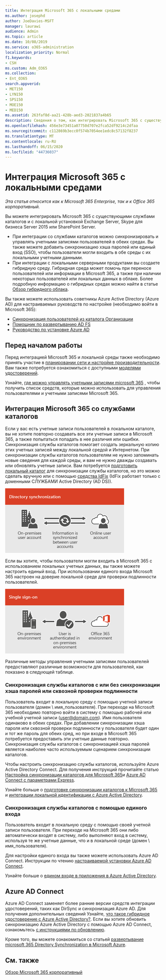 ```yaml
---
title: Интеграция Microsoft 365 с локальными средами
ms.author: josephd
author: JoeDavies-MSFT
manager: laurawi
audience: Admin
ms.topic: article
ms.date: 10/08/2019
ms.service: o365-administration
localization_priority: Normal
f1.keywords:
- CSH
ms.custom: Adm_O365
ms.collection:
- Ent_O365
search.appverid:
- MET150
- LYN150
- SPS150
- MOE150
- MED150
ms.assetid: 263faf8d-aa21-428b-aed3-2021837a4b65
description: Сведения о том, как интегрировать Microsoft 365 с существующими службами каталогов.
ms.openlocfilehash: 456e3e73451a07750d707e2fca52df9214c2dfaa
ms.sourcegitcommit: c112869b3ecc0f574b7054ee1edc8c57132f8237
ms.translationtype: MT
ms.contentlocale: ru-RU
ms.lasthandoff: 06/15/2020
ms.locfileid: "44736037"
---
```

# <a name="microsoft-365-integration-with-on-premises-environments"></a>Интеграция Microsoft 365 с локальными средами

*Эта статья относится как к Microsoft 365 Enterprise, так и к Office 365 корпоративный.*

Вы можете интегрировать Microsoft 365 с существующими службами каталогов и с локальной установкой Exchange Server, Skype для бизнеса Server 2015 или SharePoint Server.
  
 - При интеграции со службами каталогов можно синхронизировать и управлять учетными записями пользователей в обеих средах. Вы также можете добавить синхронизацию хэша паролей или единый вход (SSO), чтобы пользователи могли входить в обе среды с их локальными учетными данными.
 - При интеграции с локальными серверными продуктами вы создаете гибридную среду. Гибридная среда может помочь при переносе пользователей или информации в Microsoft 365, а также при наличии некоторых пользователей или локальных данных в облаке. Более подробную информацию о гибридных средах можно найти в статье [Обзор гибридного облака](https://docs.microsoft.com/Office365/Enterprise/hybrid-cloud-overview).

Вы также можете использовать советникы Azure Active Directory (Azure AD) для настраиваемых руководств по настройке (необходимо войти в Microsoft 365):

- [Синхронизация пользователей из каталога Организации](https://aka.ms/aadconnectpwsync)
- [Помощник по развертыванию AD FS](https://aka.ms/adfsguidance)
- [Руководство по установке Azure AD](https://aka.ms/aadpguidance)
   
## <a name="before-you-begin"></a>Перед началом работы

Перед интеграцией Microsoft 365 и локальной среды также необходимо принять участие в [планировании сети и настройке производительности](network-planning-and-performance.md). Вам также потребуется ознакомиться с доступными [моделями удостоверений](about-office-365-identity.md). 

Узнайте, [где можно управлять учетными записями microsoft 365](manage-office-365-accounts.md) , чтобы получить список средств, которые можно использовать для управления пользователями и учетными записями Microsoft 365. 
  
## <a name="integrate-microsoft-365-with-directory-services"></a>Интеграция Microsoft 365 со службами каталогов
Если у вас есть учетные записи пользователей в локальном каталоге, вы не хотите повторно создавать все эти учетные записи в Microsoft 365, а также попытаться попадать в нее различия или ошибки. Синхронизация службы каталогов помогает создать зеркальную копию этих учетных записей между локальной средой и Интернетом. При синхронизации службы каталогов пользователям не нужно запоминать новые сведения для каждой среды, и вам не нужно дважды создавать или обновлять учетные записи. Вам потребуется [подготовить локальный каталог](prepare-for-directory-synchronization.md) для синхронизации службы каталогов, но это можно сделать вручную или с помощью [средства IdFix](install-and-run-idfix.md) (IdFix работает только с доменными СЛУЖБАМИ Active Directory (AD DS)). 
  
![Использование синхронизации службы каталогов для синхронизации локальных и сетевых данных учетных записей пользователей](media/a64af0d0-9be6-46b1-8727-277e683abf5e.png)
  
Если вы хотите, чтобы пользователи могли входить в Microsoft 365 с использованием локальных учетных данных, вы также можете настроить единый вход. При использовании единого входа Microsoft 365 настроен на доверие локальной среде для проверки подлинности пользователей.
  
![При использовании единого входа одна и та же учетная запись доступна как в локальной среде, так и в сети.](media/d76235f2-8a53-405e-b8ef-dfa4cfc208b8.png)
  
Различные методы управления учетными записями пользователей предоставляют различные возможности для пользователей, как показано в следующей таблице.
 
### <a name="directory-synchronization-with-or-without-password-hash-synchronization-or-pass-through-authentication"></a>Синхронизация службы каталогов с или без синхронизации хэша паролей или сквозной проверки подлинности

Пользователь входит в локальную среду с помощью учетной записи пользователя (домен \ имя_пользователя). При переходе на Microsoft 365 необходимо повторно войти в систему с помощью рабочей или учебной учетной записи (user@domain.com). Имя пользователя одинаково в обеих средах. При добавлении синхронизации хэша пароля или сквозной проверки подлинности у пользователя будет один и тот же пароль для обеих сред, но при входе в Microsoft 365 потребуется предоставить эти учетные данные повторно. Синхронизация службы каталогов с синхронизацией хэша паролей является наиболее часто используемым сценарием синхронизации каталогов.

Чтобы настроить синхронизацию службы каталогов, используйте Azure Active Directory Connect. Для получения инструкций прочитайте статью [Настройка синхронизации каталогов для Microsoft 365](set-up-directory-synchronization.md)и [Azure AD Connect с параметрами Express](https://go.microsoft.com/fwlink/p/?LinkId=698537).

Узнайте больше о [подготовке синхронизации каталогов к Microsoft 365](prepare-for-directory-synchronization.md) и [интеграции локальной идентификации с Azure Active Directory](https://go.microsoft.com/fwlink/?LinkId=518101).

### <a name="directory-synchronization-with-sso"></a>Синхронизация службы каталогов с помощью единого входа

Пользователь входит в локальную среду с помощью своей учетной записи пользователя. При переходе на Microsoft 365 они либо автоматически входят в систему, либо выполняют вход в систему, используя те же учетные данные, что и в локальной среде (домен \ имя_пользователя).

Для настройки единого входа вы также можете использовать Azure AD Connect. Инструкции по чтению [настраиваемой установки Azure AD Connect](https://go.microsoft.com/fwlink/p/?LinkID=698430).

Узнайте больше о [едином входе в приложения в Azure Active Directory](https://go.microsoft.com/fwlink/p/?LinkId=698604).

## <a name="azure-ad-connect"></a>Azure AD Connect

Azure AD Connect заменяет более ранние версии средств интеграции удостоверений, таких как DirSync и синхронизация Azure AD. Для получения дополнительных сведений Узнайте, [что такое гибридное удостоверение с Azure Active Directory?](https://go.microsoft.com/fwlink/p/?LinkId=527969). Если вы хотите обновить синхронизацию Azure Active Directory с помощью Azure AD Connect, ознакомьтесь [с инструкциями по обновлению](https://go.microsoft.com/fwlink/p/?LinkId=733240). 

Кроме того, вы можете ознакомиться со статьей [развертывание microsoft 365 Directory Synchronization в Microsoft Azure](https://go.microsoft.com/fwlink/?LinkId=517887).

## <a name="see-also"></a>См. также

[Обзор Microsoft 365 корпоративный](https://docs.microsoft.com/microsoft-365/enterprise/microsoft-365-overview)

